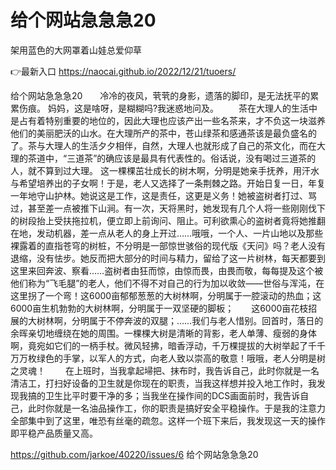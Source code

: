 # 给个网站急急急20
架用蓝色的大网罩着山娃总爱仰草

👉最新入口 https://naocai.github.io/2022/12/21/tuoers/

给个网站急急急20　　冷冷的夜风，茕茕的身影，遗落的脚印，是无法抚平的累累伤痕。
妈妈，这是啥呀，是糊糊吗?我迷惑地问及。
　　茶在大理人的生活中是占有着特别重要的地位的，因此大理也应该产出一些名茶来，才不负这一块滋养他们的美丽肥沃的山水。在大理所产的茶中，苍山绿茶和感通茶该是最负盛名的了。茶与大理人的生活夕夕相伴，自然，大理人也就形成了自己的茶文化，而在大理的茶道中，“三道茶”的确应该是最具有代表性的。俗话说，没有喝过三道茶的人，就不算到过大理。
这一棵棵茁壮成长的树木啊，分明是她亲手抚养，用汗水与希望培养出的子女啊！于是，老人又选择了一条荆棘之路。开始日复一日，年复一年地守山护林。她说这是工作，这是责任，这更是义务！她被盗树者打过、骂过，甚至差一点被推下山涧。有一次，天将黑时，她发现有几个人将一些刚刚伐下的树段抬上受扶拖拉机，便立即上前询问、阻止。可利欲熏心的盗树者竟将她推翻在地，发动机器，差一点从老人的身上开过……哦哦，一个人、一片山地以及那些裸露着的直指苍穹的树桩，不分明是一部惊世骇俗的现代版《天问》吗？老人没有退缩，没有怯步。她反而把大部分的时间与精力，留给了这一片树林，每天都要到这里来回奔波、察看……盗树者由狂而惊，由惊而畏，由畏而敬，每每提及这个被他们称为“飞毛腿”的老人，他们不得不对自己的行为加以收敛——世俗与浑沌，在这里拐了一个弯！这6000亩郁郁葱葱的大树林啊，分明属于一腔滚动的热血；这6000亩生机勃勃的大树林啊，分明属于一双坚硬的脚板；　　这6000亩花枝招展的大树林啊，分明属于不停奔波的双腿；……我们与老人惜别。回首时，落日的余晖亲切地缠绕在她的周围。一棵棵大树是清晰的背影，老人单薄、瘦弱的身体啊，竟宛如它们的一柄手杖。微风轻拂，暗香浮动，千万棵提拔的大树举起了千千万万枚绿色的手掌，以军人的方式，向老人致以崇高的敬意！哦哦，老人分明是树之灵魂！
　　在上班时，当我拿起埽把、抹布时，我告诉自己，此时你就是一名清洁工，打扫好设备的卫生就是你现在的职责，当我这样想并投入地工作时，我发现我搞的卫生比平时要干净的多；当我坐在操作间的DCS画面前时，我告诉自己，此时你就是一名油品操作工，你的职责是搞好安全平稳操作。于是我的注意力全部集中到了这里，唯恐有丝毫的疏忽。这样一个班下来后，我发现这一天的操作即平稳产品质量又高。

https://github.com/jarkoe/40220/issues/6
给个网站急急急20
